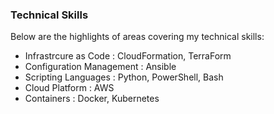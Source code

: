 ### Technical Skills

Below are the highlights of areas covering my technical skills:

- Infrastrcure as Code      :  CloudFormation, TerraForm
- Configuration Management  :  Ansible
- Scripting Languages       :  Python, PowerShell, Bash
- Cloud Platform            :  AWS
- Containers                :  Docker, Kubernetes     